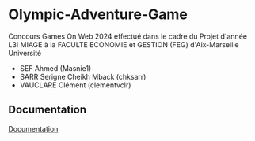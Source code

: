 # Olympic-Adventure-Game
Concours Games On Web 2024 effectué dans le cadre du Projet d'année L3I MIAGE à la FACULTE ECONOMIE et GESTION (FEG) d'Aix-Marseille Université

- SEF Ahmed (Masnie1)
- SARR Serigne Cheikh Mback (chksarr)
- VAUCLARE Clément (clementvclr)

## Documentation

[Documentation](documentation.md)
